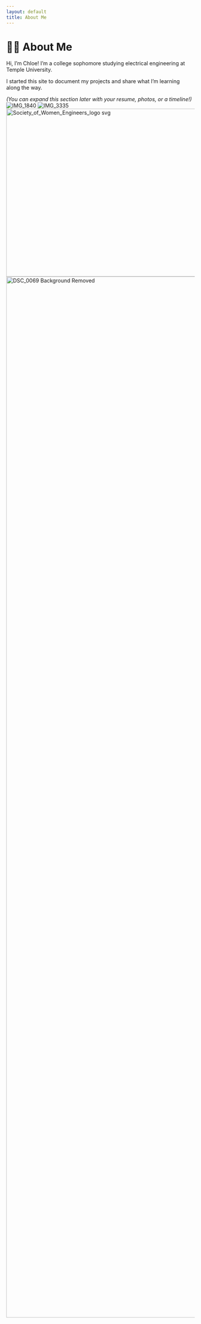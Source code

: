 ```yaml
---
layout: default
title: About Me
---
```


# 👩‍🎓 About Me

Hi, I’m Chloe! I’m a college sophomore studying electrical engineering at Temple University.  

I started this site to document my projects and share what I’m learning along the way.

*(You can expand this section later with your resume, photos, or a timeline!)*
![IMG_1840](https://github.com/user-attachments/assets/5a481a7a-bc60-4e5b-bb79-547aafe05745)
![IMG_3335](https://github.com/user-attachments/assets/c9b7efd4-8449-490c-aaf0-c9b5a61e64e5)
<img width="800" height="449" alt="Society_of_Women_Engineers_logo svg" src="https://github.com/user-attachments/assets/f2eae716-b645-4dae-9544-924cf3a84f36" />
<img width="1856" height="2784" alt="DSC_0069 Background Removed" src="https://github.com/user-attachments/assets/9c22795b-1b2a-4aa3-a957-106c7938c908" />
